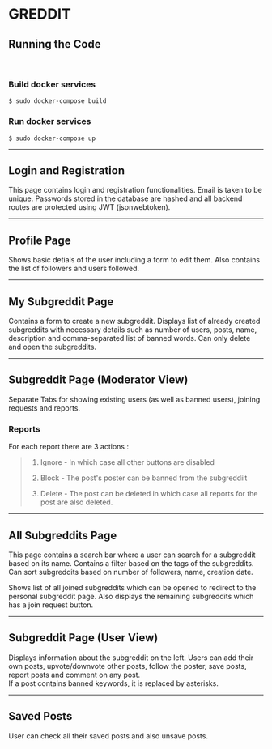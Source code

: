# **GREDDIT**

 
## **Running the Code**
<br>

### Build docker services

``` 
$ sudo docker-compose build
```

### Run docker services
``` 
$ sudo docker-compose up
```
<hr>


## **Login and Registration**

This page contains login and registration functionalities. Email is taken to be unique. Passwords stored in the database are hashed and all backend routes are protected using JWT (jsonwebtoken).
<hr>

## **Profile Page**
 Shows basic detials of the user including a form to edit them. Also contains the list of followers and users followed.
 <hr>

 ## **My Subgreddit Page**
 Contains a form to create a new subgreddit. Displays list of already created subgreddits with necessary details such as number of users, posts, name, description and comma-separated list of banned words. Can only delete and open the subgreddits.
 <hr>

## **Subgreddit Page (Moderator View)**
Separate Tabs for showing existing users (as well as banned users), joining requests and reports.

### **Reports**
For each report there are 3 actions :
 

> 1. Ignore - In which case all other buttons are disabled
>
> 2. Block - The post's poster can be banned from the subgreddiit
>
> 3. Delete - The post can be deleted in which case all reports for the post are also deleted.

<hr>

## **All Subgreddits Page**
This page contains a search bar where a user can search for a subgreddit based on its name. Contains a filter based on the tags of the subgreddits. Can sort subgreddits based on number of followers, name, creation date.

<brbr>
Shows list of all joined subgreddits which can be opened to redirect to the personal subgreddit page. Also displays the remaining subgreddits which has a join request button.

<hr>

## **Subgreddit Page (User View)**
Displays information about the subgreddit on the left. Users can add their own posts, upvote/downvote other posts, follow the poster, save posts, report posts and comment on any post.
<br>
If a post contains banned keywords, it is replaced by asterisks.

<hr>

## **Saved Posts**
User can check all their saved posts and also unsave posts.
